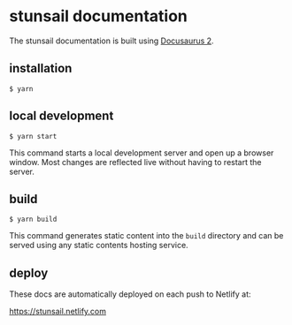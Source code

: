 # stunsail documentation

The stunsail documentation is built using [Docusaurus 2](https://v2.docusaurus.io/).

## installation

```console
$ yarn
```

## local development

```console
$ yarn start
```

This command starts a local development server and open up a browser window.
Most changes are reflected live without having to restart the server.

## build

```console
$ yarn build
```

This command generates static content into the `build` directory and can be
served using any static contents hosting service.

## deploy

These docs are automatically deployed on each push to Netlify at:

https://stunsail.netlify.com
